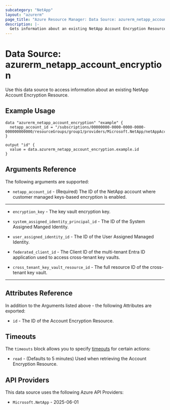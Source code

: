 ```yaml
---
subcategory: "NetApp"
layout: "azurerm"
page_title: "Azure Resource Manager: Data Source: azurerm_netapp_account_encryption"
description: |-
  Gets information about an existing NetApp Account Encryption Resource.
---
```


# Data Source: azurerm_netapp_account_encryption

Use this data source to access information about an existing NetApp Account Encryption Resource.

## Example Usage

```hcl
data "azurerm_netapp_account_encryption" "example" {
  netapp_account_id = "/subscriptions/00000000-0000-0000-0000-000000000000/resourceGroups/group1/providers/Microsoft.NetApp/netAppAccounts/account1"
}

output "id" {
  value = data.azurerm_netapp_account_encryption.example.id
}
```

## Arguments Reference

The following arguments are supported:

* `netapp_account_id` - (Required) The ID of the NetApp account where customer managed keys-based encryption is enabled.

---

* `encryption_key` - The key vault encryption key.

* `system_assigned_identity_principal_id` - The ID of the System Assigned Manged Identity.

* `user_assigned_identity_id` - The ID of the User Assigned Managed Identity.

* `federated_client_id` - The Client ID of the multi-tenant Entra ID application used to access cross-tenant key vaults.

* `cross_tenant_key_vault_resource_id` - The full resource ID of the cross-tenant key vault.

---

## Attributes Reference

In addition to the Arguments listed above - the following Attributes are exported: 

* `id` - The ID of the Account Encryption Resource.

## Timeouts

The `timeouts` block allows you to specify [timeouts](https://developer.hashicorp.com/terraform/language/resources/configure#define-operation-timeouts) for certain actions:

* `read` - (Defaults to 5 minutes) Used when retrieving the Account Encryption Resource.

## API Providers
<!-- This section is generated, changes will be overwritten -->
This data source uses the following Azure API Providers:

* `Microsoft.NetApp` - 2025-06-01
